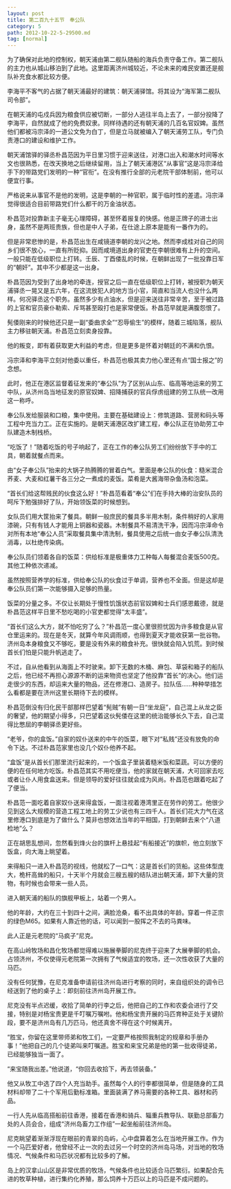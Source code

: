 ```yaml
---
layout: post
title: 第二百九十五节　奉公队
category: 5
path: 2012-10-22-5-29500.md
tag: [normal]
---
```


为了确保对此地的控制权，朝天浦由第二舰队随船的海兵负责守备工作。第二舰队的主力也从城山移泊到了此地。这里距离济州城较近，不论未来的难民安置还是舰队补充食水都比较方便。

李海平不客气的占据了朝天浦最好的建筑：朝天浦驿馆。将其设为“海军第二舰队司令部”。

在朝天浦的屯戍兵因为粮食供应被切断，一部分人逃往半岛上去了，一部分投降了李海平，自然就成了他的免费奴隶。同样待遇的还有朝天浦的几百名官奴婢。虽然他们都被冯宗泽的一道公文免为白丁，但是立马就被编入了朝天浦劳工队，专门负责港口的建设和维护工作。

朝天浦馆驿的驿丞朴昌范因为平日里习惯于迎来送往，对港口出入和潮水时间等水文也很熟悉，在改天换地之后继续留用，当上了朝天浦港区“从事官”这是冯宗泽给手下的带路党们发明的一种“官衔”。在没有推行全部的元老院干部体制前，他可以便宜行事。

严格说来从事官不是他的发明，这是李朝的一种官职，属于临时性的差遣。冯宗泽觉得很适合目前带路党们什么都干的万金油状态。

朴昌范对投靠新主子毫无心理障碍，甚至怀着报复的快感。他是正牌子的进士出身，虽然不是两班贵族，但也是中人子弟，在仕途上原本是能有一番作为的。

但是非常悲惨的是，朴昌范出生在咸镜道李朝的龙兴之地。然而李成桂对自己的同乡们很不放心，一直有所贬抑。因而咸境道出身的官吏在李朝很难有上升的空间。一般只能在低级职位上打转。壬辰、丁酉倭乱的时候，在朝鲜出现了一批投靠日军的“朝奸”。其中不少都是这一出身。

朴昌范因为受到了出身地的牵连，授官之后一直在低级职位上打转，被授职为朝天浦驿丞一晃又是五六年，在这流放犯人的地方当小官，简直和当流人也没什么两样。何况驿丞这个职务。虽然多少有点油水，但是迎来送往非常辛苦，至于被过路的上官和官员豪仆勒索、斥骂甚至殴打也是家常便饭。朴昌范早就是满腹怨恨了。

髡倭刚来的时候他还只是一副“委曲求全”“忍辱偷生”的模样，随着三城陷落，舰队主力移驻朝天浦。朴昌范立刻卖身投靠。

他的叛变，即有着获取更大利益的考虑，但是更多是怀着对朝廷的不满和仇恨。

冯宗泽和李海平立刻对他委以重任，朴昌范也极其卖力他心里还有点“国士报之”的念想。

此时，他正在港区监督着征发来的“奉公队”为了区别从山东、临高等地运来的劳工中队，从济州岛当地征发的原官奴婢、招降捕获的官兵俘虏组建的劳工队统一改用这一称呼。

奉公队发给服装和口粮，集中使用。主要在基础建设上：修筑道路、营房和码头等工程中充当力工。正在实施的。是朝天浦港区改扩建工程，奉公队正在协助劳工中队建造木制栈桥。

“吃饭了！”随着吃饭的号子响起了，正在工作的奉公队劳工们纷纷放下手中的工具，朝着就餐点而来。

由“女子奉公队”抬来的大锅子热腾腾的冒着白气。里面是奉公队的伙食：糙米混合荞麦、大麦和红薯干各三分之一煮成的麦饭。菜肴是大酱海带杂鱼汤和泡菜。

“首长们给这帮贱民的伙食这么好！”朴昌范看着“奉公”们在手持大棒的治安队员的呵斥下勉强排好了队，开始领饭菜的时候想到。

女队员们用大筐抬来了餐具。朝鲜一般庶民的餐具多半用木制，条件稍好的人家用漆碗，只有有钱人才能用上铜器和瓷器。木制餐具不易清洗干净，因而冯宗泽命令对所有本地“奉公人员”采取餐具集中清洗制，餐具使用之后统一由女子奉公队清洗消毒，以杜绝传染病。

奉公队员们领着各自的饭菜：供给标准是极重体力工种每人每餐混合麦饭500克。其他工种依次递减。

虽然按照营养学的标准，供给奉公队的伙食过于单调，营养也不全面。但是这却是奉公队员们第一次能够摄入足够的热量。

饭菜的分量之多。不仅让长期处于慢性饥饿状态前官奴婢和士兵们感恩戴德，就是朴昌范这样平日里不愁吃喝的小官吏都觉得“太丰盛”。

“首长们这么大方，就不怕吃穷了么？”朴昌范一度心里很担忧因为许多粮食是从官仓里运来的。现在是冬天，就算今年风调雨顺，也得到夏天才能收获第一批谷物。济州岛本身粮食又不够吃，要是没有外来的粮食补充。很快就会陷入饥荒。到时候首长们怕是只能升帆逃走了。

不过，自从他看到从海面上不时驶来。卸下无数的木桶、麻包、草袋和箱子的船队之后，他已经不再担心源源不断的运来物资也坚定了他投靠“首长”的决心。他们运走很少的东西，却运来大量的物品，还在修港口、造房子。拉队伍……种种举措怎么看都是要在济州这里长期待下去的模样。

朴昌范倒没有归化民干部那样巴望着“髡贼”有朝一日“坐龙庭”，自己混上从龙之臣的奢望，他的期望小得多，只巴望着这伙髡倭在这里的统治能够长久下去，自己混得比憋屈的李朝驿丞更好些。

“老爷，你的盒饭。”自家的奴仆送来的中午的饭菜，眼下对“私贱”还没有放免的命令下达。不过朴昌范家里也没几个奴仆他养不起。

“盒饭”是从首长们那里流行起来的，一个饭盒子里装着糙米饭和菜蔬。可以方便的便的在任何地方吃饭。朴昌范其实不用吃便当，他的家就在朝天浦，大可回家去吃或者让仆人用食盒送来。但是领导的爱好往往就会成为风尚。朴昌范也跟着吃起了了便当。

朴昌范一面吃着自家奴仆送来得盒饭，一面注视着港湾里正在劳作的劳工。他很少见到这么大规模的营造工程工地上的劳工少说也有三四千人。首长们花大力气在这里修港口到底是为了做什么？莫非也想效法当年的平相国，打到朝鲜去来个“八道检地”么？

正在胡思乱想间，忽然看到烽火台的旗杆上悬挂起“有船接近”的旗帜，他立刻放下饭盒，向大海上眺望着。

来得船只一进入朴昌范的视线，他就松了一口气：这是首长们的货船。这些体型庞大，桅杆高耸的船只，十天半个月就会三艘五艘的结队进出朝天浦，卸下大量的货物，有时候也会带来一些人员。

进入朝天浦的船队的旗舰甲板上，站着一个男人。

他的年龄，大约在三十到四十之间，满脸沧桑，看不出具体的年龄。穿着一件正宗的绿色M65。如果有人靠近他的话，可以闻到一股挥之不去的马粪味。

此人正是元老院的“马疯子”尼克。

在高山岭牧场和昌化牧场都觉得难以施展拳脚的尼克终于迎来了大展拳脚的机会。占领济州，不仅使得元老院第一次拥有了气候适宜的牧场，还一次性收获了大量的马匹。

没有任何犹豫，在尼克准备申请前往济州岛进行考察的同时，来自组织处的调令已经送到了他的桌子上：即刻前往济州岛开展工作。

尼克没有半点迟缓，收拾了简单的行李之后，他把自己的工作和农委会进行了交接，特别是对杨宝贵更是千叮嘱万嘱咐。他和杨宝贵开展的马匹育种正处于关键阶段，要不是济州岛有几万匹马，他还真舍不得在这个时候离开。

“胜宝，你留在这里带师弟和牧工们，一定要严格按照我制定的规章和手册办事！”他把自己的几个徒弟叫来叮嘱道。胜宝和来宝兄弟是他的第一批收得徒弟，已经能够独当一面了。

“来宝随我出差。”他说道，“你回去收拾下，再去领装备。”

他又从牧工中选了四个人充当助手。虽然每个人的行李都很简单，但是随身的工具材料却带了二十个军用后勤标准箱。里面装满了养马需要的各种工具、器材和药品。

一行人先从临高搭船前往香港，接着在香港和骑兵、辎重兵教导队、联勤总部畜力处的人员会合，组成“济州岛畜力工作组”一起坐船前往济州岛。

尼克眺望着渐渐浮现在眼前的青翠的岛屿，心中盘算着怎么在当地开展工作。作为一个马匹爱好者，他曾经不止一次的去过另一个时空的济州岛马场，对当地的牧场情况、气候条件和马匹状况都有比较多的了解。

岛上的汉拿山山区是非常优质的牧场，气候条件也比较适合马匹繁衍。如果配合先进的牧草种植，进行集约化养殖，那么饲养十万匹以上的马匹是不成问题的。